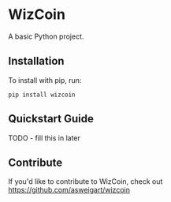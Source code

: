 WizCoin
======

A basic Python project.

Installation
------------

To install with pip, run:

    pip install wizcoin

Quickstart Guide
----------------

TODO - fill this in later

Contribute
----------

If you'd like to contribute to WizCoin, check out https://github.com/asweigart/wizcoin
